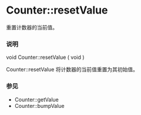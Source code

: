 Counter::resetValue
===================

重置计数器的当前值。

### 说明

<span class="type">void</span> <span
class="methodname">Counter::resetValue</span> ( <span
class="methodparam">void</span> )

<span class="function">Counter::resetValue</span>
将计数器的当前值重置为其初始值。

### 参见

-   <span class="function">Counter::getValue</span>
-   <span class="function">Counter::bumpValue</span>
